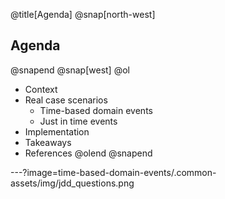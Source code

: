 @title[Agenda]
@snap[north-west]
## Agenda
@snapend
@snap[west]
@ol
- Context
- Real case scenarios
    - Time-based domain events
    - Just in time events
- Implementation
- Takeaways
- References
@olend
@snapend

---?image=time-based-domain-events/.common-assets/img/jdd_questions.png